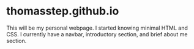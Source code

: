 # thomasstep.github.io

This will be my personal webpage. I started knowing minimal HTML and CSS.
I currently have a navbar, introductory section, and brief about me section.
